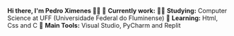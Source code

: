 <b>**Hi there, I'm Pedro Ximenes** 👩‍💻 </b>
🔭 **Currently work:** 
👨‍🎓 **Studying:** Computer Science at UFF (Universidade Federal do Fluminense)
🌱 **Learning:** Html, Css and C
🎒 **Main Tools:** Visual Studio, PyCharm and Replit

<!---
pedroboseximenes/pedroboseximenes is a ✨ special ✨ repository because its `README.md` (this file) appears on your GitHub profile.
You can click the Preview link to take a look at your changes.
--->
